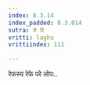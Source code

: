 ```yaml
---
index: 8.3.14
index_padded: 8.3.014
sutra: रो रि
vritti: laghu
vrittiindex: 111

---
```

रेफस्य रेफे परे लोपः..